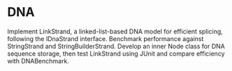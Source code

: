 # DNA
Implement LinkStrand, a linked-list-based DNA model for efficient splicing, following the IDnaStrand interface. Benchmark performance against StringStrand and StringBuilderStrand. Develop an inner Node class for DNA sequence storage, then test LinkStrand using JUnit and compare efficiency with DNABenchmark.
